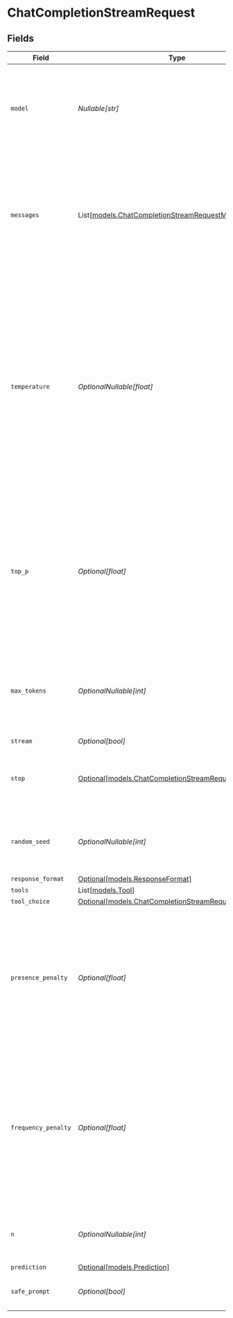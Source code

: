 # ChatCompletionStreamRequest


## Fields

| Field                                                                                                                                                                                                                                                                                                                                                                                                 | Type                                                                                                                                                                                                                                                                                                                                                                                                  | Required                                                                                                                                                                                                                                                                                                                                                                                              | Description                                                                                                                                                                                                                                                                                                                                                                                           | Example                                                                                                                                                                                                                                                                                                                                                                                               |
| ----------------------------------------------------------------------------------------------------------------------------------------------------------------------------------------------------------------------------------------------------------------------------------------------------------------------------------------------------------------------------------------------------- | ----------------------------------------------------------------------------------------------------------------------------------------------------------------------------------------------------------------------------------------------------------------------------------------------------------------------------------------------------------------------------------------------------- | ----------------------------------------------------------------------------------------------------------------------------------------------------------------------------------------------------------------------------------------------------------------------------------------------------------------------------------------------------------------------------------------------------- | ----------------------------------------------------------------------------------------------------------------------------------------------------------------------------------------------------------------------------------------------------------------------------------------------------------------------------------------------------------------------------------------------------- | ----------------------------------------------------------------------------------------------------------------------------------------------------------------------------------------------------------------------------------------------------------------------------------------------------------------------------------------------------------------------------------------------------- |
| `model`                                                                                                                                                                                                                                                                                                                                                                                               | *Nullable[str]*                                                                                                                                                                                                                                                                                                                                                                                       | :heavy_check_mark:                                                                                                                                                                                                                                                                                                                                                                                    | ID of the model to use. You can use the [List Available Models](/api/#tag/models/operation/list_models_v1_models_get) API to see all of your available models, or see our [Model overview](/models) for model descriptions.                                                                                                                                                                           | mistral-small-latest                                                                                                                                                                                                                                                                                                                                                                                  |
| `messages`                                                                                                                                                                                                                                                                                                                                                                                            | List[[models.ChatCompletionStreamRequestMessages](../models/chatcompletionstreamrequestmessages.md)]                                                                                                                                                                                                                                                                                                  | :heavy_check_mark:                                                                                                                                                                                                                                                                                                                                                                                    | The prompt(s) to generate completions for, encoded as a list of dict with role and content.                                                                                                                                                                                                                                                                                                           | [<br/>{<br/>"role": "user",<br/>"content": "Who is the best French painter? Answer in one short sentence."<br/>}<br/>]                                                                                                                                                                                                                                                                                |
| `temperature`                                                                                                                                                                                                                                                                                                                                                                                         | *OptionalNullable[float]*                                                                                                                                                                                                                                                                                                                                                                             | :heavy_minus_sign:                                                                                                                                                                                                                                                                                                                                                                                    | What sampling temperature to use, we recommend between 0.0 and 0.7. Higher values like 0.7 will make the output more random, while lower values like 0.2 will make it more focused and deterministic. We generally recommend altering this or `top_p` but not both. The default value varies depending on the model you are targeting. Call the `/models` endpoint to retrieve the appropriate value. |                                                                                                                                                                                                                                                                                                                                                                                                       |
| `top_p`                                                                                                                                                                                                                                                                                                                                                                                               | *Optional[float]*                                                                                                                                                                                                                                                                                                                                                                                     | :heavy_minus_sign:                                                                                                                                                                                                                                                                                                                                                                                    | Nucleus sampling, where the model considers the results of the tokens with `top_p` probability mass. So 0.1 means only the tokens comprising the top 10% probability mass are considered. We generally recommend altering this or `temperature` but not both.                                                                                                                                         |                                                                                                                                                                                                                                                                                                                                                                                                       |
| `max_tokens`                                                                                                                                                                                                                                                                                                                                                                                          | *OptionalNullable[int]*                                                                                                                                                                                                                                                                                                                                                                               | :heavy_minus_sign:                                                                                                                                                                                                                                                                                                                                                                                    | The maximum number of tokens to generate in the completion. The token count of your prompt plus `max_tokens` cannot exceed the model's context length.                                                                                                                                                                                                                                                |                                                                                                                                                                                                                                                                                                                                                                                                       |
| `stream`                                                                                                                                                                                                                                                                                                                                                                                              | *Optional[bool]*                                                                                                                                                                                                                                                                                                                                                                                      | :heavy_minus_sign:                                                                                                                                                                                                                                                                                                                                                                                    | N/A                                                                                                                                                                                                                                                                                                                                                                                                   |                                                                                                                                                                                                                                                                                                                                                                                                       |
| `stop`                                                                                                                                                                                                                                                                                                                                                                                                | [Optional[models.ChatCompletionStreamRequestStop]](../models/chatcompletionstreamrequeststop.md)                                                                                                                                                                                                                                                                                                      | :heavy_minus_sign:                                                                                                                                                                                                                                                                                                                                                                                    | Stop generation if this token is detected. Or if one of these tokens is detected when providing an array                                                                                                                                                                                                                                                                                              |                                                                                                                                                                                                                                                                                                                                                                                                       |
| `random_seed`                                                                                                                                                                                                                                                                                                                                                                                         | *OptionalNullable[int]*                                                                                                                                                                                                                                                                                                                                                                               | :heavy_minus_sign:                                                                                                                                                                                                                                                                                                                                                                                    | The seed to use for random sampling. If set, different calls will generate deterministic results.                                                                                                                                                                                                                                                                                                     |                                                                                                                                                                                                                                                                                                                                                                                                       |
| `response_format`                                                                                                                                                                                                                                                                                                                                                                                     | [Optional[models.ResponseFormat]](../models/responseformat.md)                                                                                                                                                                                                                                                                                                                                        | :heavy_minus_sign:                                                                                                                                                                                                                                                                                                                                                                                    | N/A                                                                                                                                                                                                                                                                                                                                                                                                   |                                                                                                                                                                                                                                                                                                                                                                                                       |
| `tools`                                                                                                                                                                                                                                                                                                                                                                                               | List[[models.Tool](../models/tool.md)]                                                                                                                                                                                                                                                                                                                                                                | :heavy_minus_sign:                                                                                                                                                                                                                                                                                                                                                                                    | N/A                                                                                                                                                                                                                                                                                                                                                                                                   |                                                                                                                                                                                                                                                                                                                                                                                                       |
| `tool_choice`                                                                                                                                                                                                                                                                                                                                                                                         | [Optional[models.ChatCompletionStreamRequestToolChoice]](../models/chatcompletionstreamrequesttoolchoice.md)                                                                                                                                                                                                                                                                                          | :heavy_minus_sign:                                                                                                                                                                                                                                                                                                                                                                                    | N/A                                                                                                                                                                                                                                                                                                                                                                                                   |                                                                                                                                                                                                                                                                                                                                                                                                       |
| `presence_penalty`                                                                                                                                                                                                                                                                                                                                                                                    | *Optional[float]*                                                                                                                                                                                                                                                                                                                                                                                     | :heavy_minus_sign:                                                                                                                                                                                                                                                                                                                                                                                    | presence_penalty determines how much the model penalizes the repetition of words or phrases. A higher presence penalty encourages the model to use a wider variety of words and phrases, making the output more diverse and creative.                                                                                                                                                                 |                                                                                                                                                                                                                                                                                                                                                                                                       |
| `frequency_penalty`                                                                                                                                                                                                                                                                                                                                                                                   | *Optional[float]*                                                                                                                                                                                                                                                                                                                                                                                     | :heavy_minus_sign:                                                                                                                                                                                                                                                                                                                                                                                    | frequency_penalty penalizes the repetition of words based on their frequency in the generated text. A higher frequency penalty discourages the model from repeating words that have already appeared frequently in the output, promoting diversity and reducing repetition.                                                                                                                           |                                                                                                                                                                                                                                                                                                                                                                                                       |
| `n`                                                                                                                                                                                                                                                                                                                                                                                                   | *OptionalNullable[int]*                                                                                                                                                                                                                                                                                                                                                                               | :heavy_minus_sign:                                                                                                                                                                                                                                                                                                                                                                                    | Number of completions to return for each request, input tokens are only billed once.                                                                                                                                                                                                                                                                                                                  |                                                                                                                                                                                                                                                                                                                                                                                                       |
| `prediction`                                                                                                                                                                                                                                                                                                                                                                                          | [Optional[models.Prediction]](../models/prediction.md)                                                                                                                                                                                                                                                                                                                                                | :heavy_minus_sign:                                                                                                                                                                                                                                                                                                                                                                                    | N/A                                                                                                                                                                                                                                                                                                                                                                                                   |                                                                                                                                                                                                                                                                                                                                                                                                       |
| `safe_prompt`                                                                                                                                                                                                                                                                                                                                                                                         | *Optional[bool]*                                                                                                                                                                                                                                                                                                                                                                                      | :heavy_minus_sign:                                                                                                                                                                                                                                                                                                                                                                                    | Whether to inject a safety prompt before all conversations.                                                                                                                                                                                                                                                                                                                                           |                                                                                                                                                                                                                                                                                                                                                                                                       |
